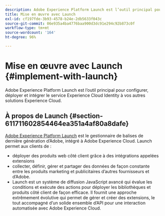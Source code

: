 ```yaml
---
description: Adobe Experience Platform Launch est l’outil principal pour configurer, déployer et intégrer le service Experience Cloud Identity à vos autres solutions Experience Cloud.
title: Mise en œuvre avec Launch
exl-id: cf197fde-3b93-4578-b24e-2db5633f043c
source-git-commit: 06e935a4ba4776baa900d3dc91e294c92b873c0f
workflow-type: tm+mt
source-wordcount: '164'
ht-degree: 96%

---
```


# Mise en œuvre avec Launch {#implement-with-launch}

Adobe Experience Platform Launch est l’outil principal pour configurer, déployer et intégrer le service Experience Cloud Identity à vos autres solutions Experience Cloud.

## À propos de Launch  {#section-611711602854464ea351a4af80a8dafe}

[Adobe Experience Platform Launch](https://experienceleague.adobe.com/docs/launch/using/home.html) est le gestionnaire de balises de dernière génération d’Adobe, intégré à Adobe Experience Cloud. Launch permet aux clients de :

* déployer des produits web côté client grâce à des intégrations appelées extensions
* collecter, définir, gérer et partager des données de façon constante entre les produits marketing et publicitaires d’autres fournisseurs et d’Adobe.
* Launch est un système de diffusion JavaScript avancé qui évalue les conditions et exécute des actions pour déployer les bibliothèques et produits côté client de façon efficace. Il fournit une approche extrêmement évolutive qui permet de gérer et créer des extensions, le tout accompagné d’un solide ensemble d’API pour une interaction automatisée avec Adobe Experience Cloud.
